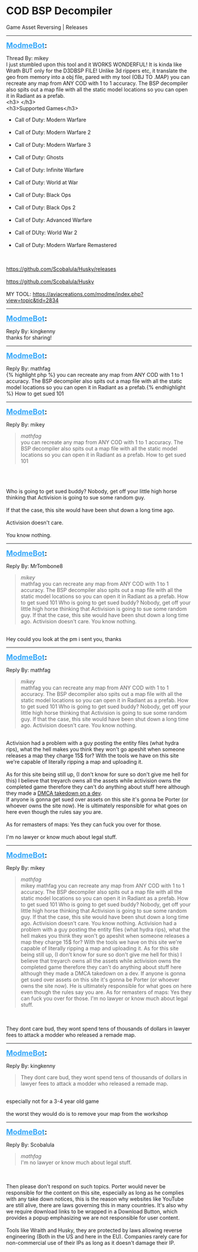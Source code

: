 # COD BSP Decompiler
Game Asset Reversing | Releases

---
<strong style="font-size: 1.4em;"><span style="text-decoration: underline;text-decoration-color: #34a7f9;"><span style="color:#34a7f9;">ModmeBot</span></span>:</strong>

<p>Thread By: mikey<br />I just stumbled upon this tool and it WORKS WONDERFUL! It is kinda like Wrath BUT only for the D3DBSP FILE! Unlike 3d rippers etc, it translate the geo from memory into a obj file, pared with my tool (OBJ TO .MAP) you can recreate any map from ANY COD with 1 to 1 accuracy. The BSP decompiler also spits out a map file with all the static model locations so you can open it in Radiant as a prefab.<br />&lt;h3&gt; &lt;/h3&gt;<br />&lt;h3&gt;Supported Games&lt;/h3&gt;<br /><ul><li>Call of Duty: Modern Warfare<br /><br /><li>Call of Duty: Modern Warfare 2<br /><br /><li>Call of Duty: Modern Warfare 3<br /><br /><li>Call of Duty: Ghosts<br /><br /><li>Call of Duty: Infinite Warfare<br /><br /><li>Call of Duty: World at War<br /><br /><li>Call of Duty: Black Ops<br /><br /><li>Call of Duty: Black Ops 2<br /><br /><li>Call of Duty: Advanced Warfare<br /><br /><li>Call of DUty: World War 2<br /><br /><li>Call of Duty: Modern Warfare Remastered<br /><br /></li></li></li></li></li></li></li></li></li></li></li></ul> <br /><a href="https://github.com/Scobalula/Husky/releases">https://github.com/Scobalula/Husky/releases</a><br /> <br /><a href="https://github.com/Scobalula/Husky">https://github.com/Scobalula/Husky</a><br /> <br />MY TOOL: <a href="https://aviacreations.com/modme/index.php?view=topic&tid=2834">https://aviacreations.com/modme/index.php?view=topic&amp;tid=2834</a></p>

---
<strong style="font-size: 1.4em;"><span style="text-decoration: underline;text-decoration-color: #34a7f9;"><span style="color:#34a7f9;">ModmeBot</span></span>:</strong>

<p>Reply By: kingkenny<br />thanks for sharing!</p>

---
<strong style="font-size: 1.4em;"><span style="text-decoration: underline;text-decoration-color: #34a7f9;"><span style="color:#34a7f9;">ModmeBot</span></span>:</strong>

<p>Reply By: mathfag<br />{% highlight php %}
you can recreate any map from ANY COD with 1 to 1 accuracy. The BSP decompiler also spits out a map file with all the static model locations so you can open it in Radiant as a prefab.{% endhighlight %}
How to get sued 101</p>

---
<strong style="font-size: 1.4em;"><span style="text-decoration: underline;text-decoration-color: #34a7f9;"><span style="color:#34a7f9;">ModmeBot</span></span>:</strong>

<p>Reply By: mikey<br /><blockquote><em>mathfag</em><br />you can recreate any map from ANY COD with 1 to 1 accuracy. The BSP decompiler also spits out a map file with all the static model locations so you can open it in Radiant as a prefab. How to get sued 101</blockquote><br /> <br /> <br />Who is going to get sued buddy? Nobody, get off your little high horse thinking that Activision is going to sue some random guy.<br /> <br />If that the case, this site would have been shut down a long time ago.<br /> <br />Activision doesn&#39;t care.<br /> <br />You know nothing.</p>

---
<strong style="font-size: 1.4em;"><span style="text-decoration: underline;text-decoration-color: #34a7f9;"><span style="color:#34a7f9;">ModmeBot</span></span>:</strong>

<p>Reply By: MrTombone8<br /><blockquote><em>mikey</em><br />mathfag you can recreate any map from ANY COD with 1 to 1 accuracy. The BSP decompiler also spits out a map file with all the static model locations so you can open it in Radiant as a prefab. How to get sued 101     Who is going to get sued buddy? Nobody, get off your little high horse thinking that Activision is going to sue some random guy.   If that the case, this site would have been shut down a long time ago.   Activision doesn&#39;t care.   You know nothing.</blockquote><br /> Hey could you look at the pm i sent you, thanks</p>

---
<strong style="font-size: 1.4em;"><span style="text-decoration: underline;text-decoration-color: #34a7f9;"><span style="color:#34a7f9;">ModmeBot</span></span>:</strong>

<p>Reply By: mathfag<br /><blockquote><em>mikey</em><br />mathfag you can recreate any map from ANY COD with 1 to 1 accuracy. The BSP decompiler also spits out a map file with all the static model locations so you can open it in Radiant as a prefab. How to get sued 101     Who is going to get sued buddy? Nobody, get off your little high horse thinking that Activision is going to sue some random guy.   If that the case, this site would have been shut down a long time ago.   Activision doesn&#39;t care.   You know nothing.</blockquote><br />Activision had a problem with a guy posting the entity files (what hydra rips), what the hell makes you think they won&#39;t go apeshit when someone releases a map they charge 15$ for? With the tools we have on this site we&#39;re capable of literally ripping a  map and uploading it.<br /> <br />As for this site being still up, (I don&#39;t know for sure so don&#39;t give me hell for this) I believe that treyarch owns all the assets while activision owns the completed game therefore they can&#39;t do anything about stuff here although they made a <a href="https://steamcommunity.com/games/104900/announcements/detail/834671877728578774">DMCA takedown on a dev</a>.<br />If anyone is gonna get sued over assets on this site it&#39;s gonna be Porter (or whoever owns the site now). He is ultimately responsible for what goes on here even though the rules say you are.<br /> <br />As for remasters of maps: Yes they can fuck you over for those. <br /> <br />I&#39;m no lawyer or know much about legal stuff.</p>

---
<strong style="font-size: 1.4em;"><span style="text-decoration: underline;text-decoration-color: #34a7f9;"><span style="color:#34a7f9;">ModmeBot</span></span>:</strong>

<p>Reply By: mikey<br /><blockquote><em>mathfag</em><br />mikey mathfag you can recreate any map from ANY COD with 1 to 1 accuracy. The BSP decompiler also spits out a map file with all the static model locations so you can open it in Radiant as a prefab. How to get sued 101     Who is going to get sued buddy? Nobody, get off your little high horse thinking that Activision is going to sue some random guy.   If that the case, this site would have been shut down a long time ago.   Activision doesn&#39;t care.   You know nothing. Activision had a problem with a guy posting the entity files (what hydra rips), what the hell makes you think they won&#39;t go apeshit when someone releases a map they charge 15$ for? With the tools we have on this site we&#39;re capable of literally ripping a  map and uploading it.   As for this site being still up, (I don&#39;t know for sure so don&#39;t give me hell for this) I believe that treyarch owns all the assets while activision owns the completed game therefore they can&#39;t do anything about stuff here although they made a DMCA takedown on a dev. If anyone is gonna get sued over assets on this site it&#39;s gonna be Porter (or whoever owns the site now). He is ultimately responsible for what goes on here even though the rules say you are.   As for remasters of maps: Yes they can fuck you over for those.    I&#39;m no lawyer or know much about legal stuff.      </blockquote><br /> <br />They dont care bud, they wont spend tens of thousands of dollars in lawyer fees to attack a modder who released a remade map.</p>

---
<strong style="font-size: 1.4em;"><span style="text-decoration: underline;text-decoration-color: #34a7f9;"><span style="color:#34a7f9;">ModmeBot</span></span>:</strong>

<p>Reply By: kingkenny<br /><blockquote>They dont care bud, they wont spend tens of thousands of dollars in lawyer fees to attack a modder who released a remade map.</blockquote><br /> especially not for a 3-4 year old game<br /><br />the worst they would do is to remove your map from the workshop</p>

---
<strong style="font-size: 1.4em;"><span style="text-decoration: underline;text-decoration-color: #34a7f9;"><span style="color:#34a7f9;">ModmeBot</span></span>:</strong>

<p>Reply By: Scobalula<br /><blockquote><em>mathfag</em><br />I&#39;m no lawyer or know much about legal stuff.      </blockquote><br /> <br />Then please don&#39;t respond on such topics. Porter would never be responsible for the content on this site, especially as long as he complies with any take down notices, this is the reason why websites like YouTube are still alive, there are laws governing this in many countries. It&#39;s also why we require download links to be wrapped in a Download Button, which provides a popup emphasizing we are not responsible for user content.<br /> <br />Tools like Wraith and Husky, they are protected by laws allowing reverse engineering (Both in the US and here in the EU). Companies rarely care for non-commercial use of their IPs as long as it doesn&#39;t damage their IP.</p>
